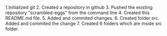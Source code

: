 1.Initialized git
2. Created a repository in github
3. Pushed the existing repository "scrambled-eggs" from the command line
4. Created this README.md file.
5. Added and commited changes. 
6. Created folder src. Added and commited the change
7. Created 6 folders which are inside src folder. 
